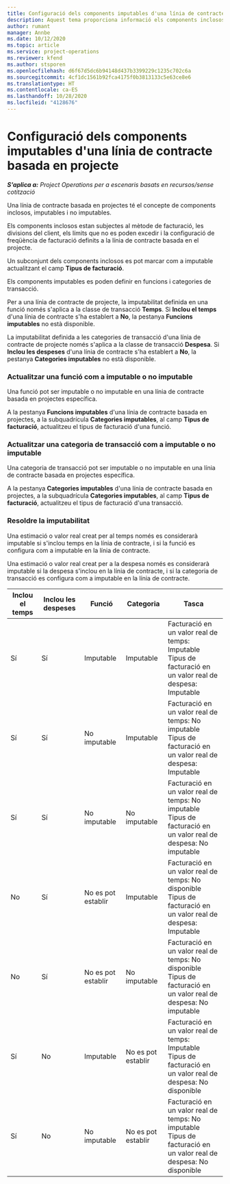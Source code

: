 ```yaml
---
title: Configuració dels components imputables d'una línia de contracte basada en projecte
description: Aquest tema proporciona informació els components inclosos, imputables i no imputables a les línies de contracte.
author: rumant
manager: Annbe
ms.date: 10/12/2020
ms.topic: article
ms.service: project-operations
ms.reviewer: kfend
ms.author: stsporen
ms.openlocfilehash: d6f67d5dc6b94148d437b3399229c1235c702c6a
ms.sourcegitcommit: 4cf1dc1561b92fca4175f0b3813133c5e63ce8e6
ms.translationtype: HT
ms.contentlocale: ca-ES
ms.lasthandoff: 10/28/2020
ms.locfileid: "4128676"
---
```

# <a name="configure-chargeable-components-of-a-project-based-contract-line"></a>Configuració dels components imputables d'una línia de contracte basada en projecte

_**S'aplica a:** Project Operations per a escenaris basats en recursos/sense cotització_

Una línia de contracte basada en projectes té el concepte de components inclosos, imputables i no imputables.

Els components inclosos estan subjectes al mètode de facturació, les divisions del client, els límits que no es poden excedir i la configuració de freqüència de facturació definits a la línia de contracte basada en el projecte.

Un subconjunt dels components inclosos es pot marcar com a imputable actualitzant el camp **Tipus de facturació**.

Els components imputables es poden definir en funcions i categories de transacció.

Per a una línia de contracte de projecte, la imputabilitat definida en una funció només s'aplica a la classe de transacció **Temps**. Si **Inclou el temps** d'una línia de contracte s'ha establert a **No**, la pestanya **Funcions imputables** no està disponible.

La imputabilitat definida a les categories de transacció d'una línia de contracte de projecte només s'aplica a la classe de transacció **Despesa**. Si **Inclou les despeses** d'una línia de contracte s'ha establert a **No**, la pestanya **Categories imputables** no està disponible.

### <a name="update-a-role-to-be-chargeable-or-non-chargeable"></a>Actualitzar una funció com a imputable o no imputable

Una funció pot ser imputable o no imputable en una línia de contracte basada en projectes específica.

A la pestanya **Funcions imputables** d'una línia de contracte basada en projectes, a la subquadrícula **Categories imputables**, al camp **Tipus de facturació**, actualitzeu el tipus de facturació d'una funció.

### <a name="update-a-transaction-category-to-be-chargeable-or-non-chargeable"></a>Actualitzar una categoria de transacció com a imputable o no imputable

Una categoria de transacció pot ser imputable o no imputable en una línia de contracte basada en projectes específica.

A la pestanya **Categories imputables** d'una línia de contracte basada en projectes, a la subquadrícula **Categories imputables**, al camp **Tipus de facturació**, actualitzeu el tipus de facturació d'una transacció.

### <a name="resolve-chargeability"></a>Resoldre la imputabilitat

Una estimació o valor real creat per al temps només es considerarà imputable si s'inclou temps en la línia de contracte, i si la funció es configura com a imputable en la línia de contracte.

Una estimació o valor real creat per a la despesa només es considerarà imputable si la despesa s'inclou en la línia de contracte, i si la categoria de transacció es configura com a imputable en la línia de contracte.

| Inclou el temps | Inclou les despeses | Funció | Categoria | Tasca |
| --- | --- | --- | --- | --- |
| Sí | Sí | Imputable | Imputable | Facturació en un valor real de temps: Imputable </br>Tipus de facturació en un valor real de despesa: Imputable |
| Sí | Sí | No imputable | Imputable | Facturació en un valor real de temps: No imputable </br>Tipus de facturació en un valor real de despesa: Imputable |
| Sí | Sí | No imputable | No imputable | Facturació en un valor real de temps: No imputable </br>Tipus de facturació en un valor real de despesa: No imputable |
| No | Sí | No es pot establir | Imputable | Facturació en un valor real de temps: No disponible </br>Tipus de facturació en un valor real de despesa: Imputable |
| No | Sí | No es pot establir | No imputable | Facturació en un valor real de temps: No disponible </br>Tipus de facturació en un valor real de despesa: No imputable |
| Sí | No | Imputable | No es pot establir | Facturació en un valor real de temps: Imputable </br>Tipus de facturació en un valor real de despesa: No disponible |
| Sí | No | No imputable | No es pot establir | Facturació en un valor real de temps: No imputable </br> Tipus de facturació en un valor real de despesa: No disponible |
